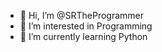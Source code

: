 - 👋 Hi, I’m @SRTheProgrammer
- 👀 I’m interested in Programming
- 🌱 I’m currently learning Python 

<!---
SRTheProgrammer/SRTheProgrammer is a ✨ special ✨ repository because its `README.md` (this file) appears on your GitHub profile.
You can click the Preview link to take a look at your changes.
--->
